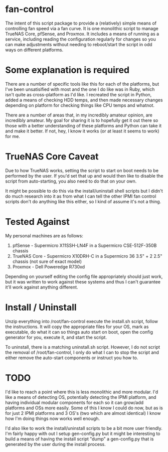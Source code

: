 # fan-control

The intent of this script package to provide a (relatively) simple means of controlling fan speed via a fan curve. It is one monolithic script to manage TrueNAS Core, pfSense, and Proxmox.
It includes a means of running as a service, including reading the configuration regularly for changes so you can make adjustments without needing to reboot/start the script in odd ways on different platforms.

# Some explanation is required

There are a number of specific tools like this for each of the platforms, but I've been unsatisified with most and the one I do like was in Ruby, which isn't quite as cross-platform as I'd like. I recreated the script in Python, added a means of checking HDD temps, and then made necessary changes depending on platform for checking things like CPU temps and whatnot.

There are a number of areas that, in my incredibly amateur opinion, are incredibly amateur. My goal for sharing it is to hopefully get it out there so those with a better understanding of these platforms and Python can take it and make it better. If not, hey, I know it works (or at least it seems to work) for me.

# TrueNAS Core Caveat

Due to how TrueNAS works, setting the script to start on boot needs to be performed by the user. If you'd set that up and would then like to disable the script from auto-starting, you also need to do that on your own.

It might be possible to do this via the install/uninstall shell scripts but I didn't do much research into it as from what I can tell the other IPMI fan control scripts don't do anything like this either, so I kind of assume it's not a thing.

# Tested Against

My personal machines are as follows:
1. pfSense - Supermicro X11SSH-LN4F in a Supermicro CSE-512F-350B chassis
1. TrueNAS Core - Supermicro X10DRH-C in a Supermicro 36 3.5" + 2 2.5" chassis (not sure of exact model)
1. Proxmox - Dell Poweredge R730xd

Depending on yourself editing the config file appropriately should just work, but it was written to work against these systems and thus I can't guarantee it'll work against anything different.

# Install / Uninstall

Unzip everything into /root/fan-control
execute the install.sh script, follow the instructions. It will copy the appropriate files for your OS, mark as executable, do what it can so things auto start on boot, open the config generator for you, execute it, and start the script.

To uninstall, there is a matching uninstall.sh script. However, I do not script the removal of /root/fan-control, I only do what I can to stop the script and either remove the auto-start components or instruct you how to.

# TODO

I'd like to reach a point where this is less monolithic and more modular. I'd like a means of detecting OS, potentially detecting the IPMI platform, and having individual modular components for each so it can grow/add platforms and OSs more easily. Some of this I know I could do now, but as is for just 2 IPMI platforms and 3 OS's (two which are almost identical) I know how I'm doing things now works well enough.

I'd also like to work the install/uninstall scripts to be a bit more user friendly. I'm fairly happy with out I setup gen-config.py but it might be interesting to build a means of having the install script "dump" a gen-config.py that is generated by the user during the install process.
